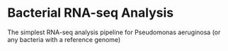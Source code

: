 # Bacterial RNA-seq Analysis
The simplest RNA-seq analysis pipeline for Pseudomonas aeruginosa (or any bacteria with a reference genome)
